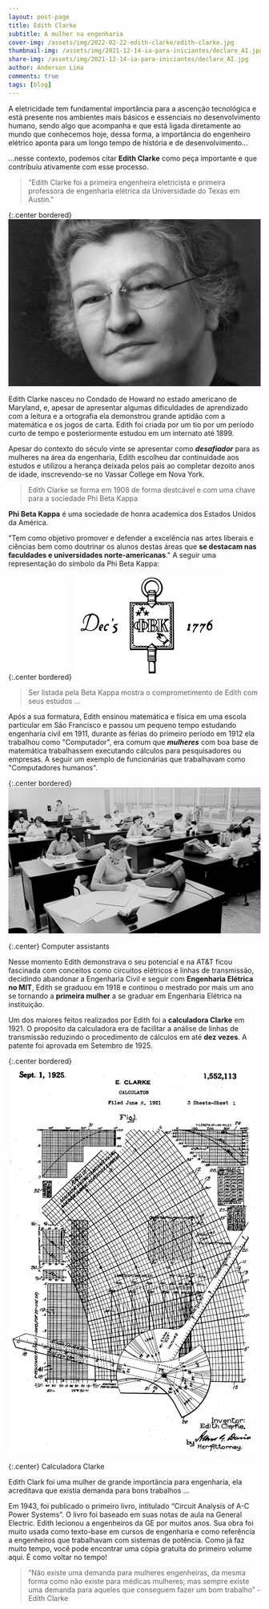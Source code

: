 ```yaml
---
layout: post-page
title: Edith Clarke
subtitle: A mulher na engenharia
cover-img: /assets/img/2022-02-22-edith-clarke/edith-clarke.jpg
thumbnail-img: /assets/img/2021-12-14-ia-para-iniciantes/declare_AI.jpg
share-img: /assets/img/2021-12-14-ia-para-iniciantes/declare_AI.jpg
author: Anderson Lima
comments: true
tags: [blog]
---
```


A eletricidade tem fundamental importância para a ascenção tecnológica e está presente nos ambientes mais básicos e essenciais no desenvolvimento humano, sendo algo que acompanha e que está ligada diretamente ao mundo que conhecemos hoje, dessa forma, a importância do engenheiro elétrico aponta para um longo tempo de história e de desenvolvimento...

...nesse contexto, podemos citar **Edith Clarke** como peça importante e que contribuiu ativamente com esse processo.

> "Edith Clarke foi a primeira engenheira eletricista e primeira professora de engenharia elétrica da Universidade do Texas em Austin."

{:.center bordered}
[![drawing450](../assets/img/2022-02-21-edith-clarke/edith-clarke2.jpeg)](../assets/img/2022-02-21-edith-clarke/edith-clarke2.jpeg)


Edith Clarke nasceu no Condado de Howard no estado americano de Maryland, e, apesar de apresentar algumas dificuldades de aprendizado com a leitura e a ortografia ela demonstrou grande aptidão com a matemática e os jogos de carta. Edith foi criada por um tio por um período curto de tempo e posteriormente estudou em um internato até 1899.

Apesar do contexto do século vinte se apresentar como ***desafiador*** para as mulheres na área da engenharia, Edith escolheu dar continuidade aos estudos e utilizou a herança deixada pelos pais ao completar dezoito anos  de idade, inscrevendo-se no Vassar College em Nova York.

> Edith Clarke se forma em 1908 de forma destcável e com uma chave para a sociedade Phi Beta Kappa

**Phi Beta Kappa** é uma sociedade de honra academica dos Estados Unidos da América. 

"Tem como objetivo promover e defender a excelência nas artes liberais e ciências bem como doutrinar os alunos destas áreas que **se destacam nas faculdades e universidades norte-americanas**." A seguir uma representação do símbolo da Phi Beta Kappa:

{:.center bordered}
[![drawing500](../assets/img/2022-02-21-edith-clarke/pbk.jpg)](../assets/img/2022-02-21-edith-clarke/pbk.jpg)

> Ser listada pela Beta Kappa mostra o comprometimento de Edith com seus estudos ...

Após a sua formatura, Edith ensinou matemática e física em uma escola particular em São Francisco e passou um pequeno tempo estudando engenharia civil em 1911, durante as férias do primeiro período em 1912 ela trabalhou como "Computador", era comum que ***mulheres*** com boa base de matemática trabalhassem
executando cálculos para pesquisadores ou empresas. A seguir um exemplo de funcionárias que trabalhavam como "Computadores humanos".


{:.center bordered}
[![drawing500](../assets/img/2022-02-21-edith-clarke/human_computers.jpg)](../assets/img/2022-02-21-edith-clarke/human_computers.jpg)

{:.center}
Computer assistants


Nesse momento Edith demonstrava o seu potencial e na AT&T ficou fascinada com conceitos como circuitos elétricos e linhas de transmissão, decidindo abandonar a Engenharia Civil e seguir com **Engenharia Elétrica no MIT**, Edith se graduou em 1918 e continou o mestrado por mais um ano se tornando a **primeira mulher** a se graduar em Engenharia Elétrica na instituição.

Um dos maiores feitos realizados por Edith foi a **calculadora Clarke** em 1921. O propósito da calculadora era de facilitar
a análise de linhas de transmissão reduzindo o procedimento de cálculos em até **dez vezes**. A patente foi aprovada em Setembro de 1925.

{:.center bordered}
[![drawing500](../assets/img/2022-02-21-edith-clarke/clarke-calculator.png)](../assets/img/2022-02-21-edith-clarke/clarke-calculator.png)

{:.center}
Calculadora Clarke

Edith Clark foi uma mulher de grande importância para engenharia, ela acreditava que existia demanda para bons trabalhos ...

Em 1943, foi publicado o primeiro livro, intitulado “Circuit Analysis of A-C Power Systems”. O livro foi baseado em suas notas de aula na General Electric. Edith lecionou a engenheiros da GE por muitos anos. Sua obra foi muito usada como texto-base em cursos de engenharia e como referência a engenheiros que trabalhavam com sistemas de potência. Como já faz muito tempo, você pode encontrar uma cópia gratuita do primeiro volume aqui. É como voltar no tempo!


> ”Não existe uma demanda para mulheres engenheiras, da mesma forma como não existe para médicas mulheres; mas sempre existe uma demanda para aqueles que conseguem fazer um bom trabalho” - Edith Clarke


